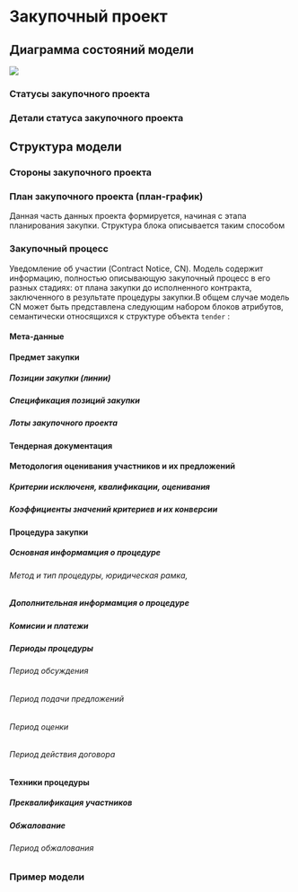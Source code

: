 # Закупочный проект

## Диаграмма состояний модели 
![](https://www.planttext.com/api/plantuml/png/fLDBRi8m4Dtx55vNoWMwYDYogLYmArrOZgaiEOOcJgkgGWeWLTrnXjw0eaP4KE0Aunjr0d4-_QYLM6NotioR6Vkv4niMcIHKX5nVt53FfsF5j9RwbbvIEDWKzf31niwedMAuXdTOmcwWCJxOERp15dBOuD-gm6dlYbJrJai4gFHZ-a3tkkq2nesy5x_dmsixdpFDXJfso647kNt6xzBEO6zJMao9uGSkW1Hi2w2n4Icd-szVSaho_BEQrbtF7P_WrHbHZawV2ANb3TubJCcXvCp8aNOmuaReG4HuSeYrSZo_ILMnvxC75WNVq4J72USYZeU9GiObURuCnqg4GXlNkQQ-rBGplRzvFYeG8yZ4xUsGUdDSiQeJGOsEqU6IgSTkWvoKAis-BQKcqM-SJidpaJOH7drVHA7Kx2Jfd5cy77JGydYbAVefipCxjGjIluSrieqSvpHI6J77ztP0U0ixkwW4tDAbmWg9rBuK3Y6Lbr0ni_DZULPo7Lm0t_Wd.png)
### Статусы закупочного проекта
[](/schema/codelists/tenderStatuses.csv)
### Детали статуса закупочного проекта
[](/schema/codelists/tenderStatusDetails.csv)
## Структура модели 
### Стороны закупочного проекта
[](/schema/data-models/CP/parties.schema.json)
### План закупочного проекта (план-график)
Данная часть данных проекта формируется, начиная с этапа планирования закупки. Структура блока описывается таким способом
[](/schema/data-models/CP/planning.schema.json)
### Закупочный процесс
Уведомление об участии (Contract Notice, CN). Модель содержит информацию, полностью описывающую закупочный процесс в его разных стадиях: от плана закупки до исполненного контракта, заключенного в результате процедуры закупки.В общем случае модель CN может быть представлена следующим набором блоков атрибутов, семантически относящихся к структуре объекта `tender` :  
#### Мета-данные 
[](/schema/data-models/CP/tender.schema.json/$defs/tenderMeta)
#### Предмет закупки
##### Позиции закупки (линии)
[](/schema/data-models/CP/tender.items[].schema.json)
##### Спецификация позиций закупки
[](/schema/data-models/CP/tender.targets[].schema.json)
##### Лоты закупочного проекта
[](/schema/data-models/CP/tender.lots[].schema.json)
#### Тендерная документация
[](/schema/data-models/CP/tender.documents[].schema.json)
#### Методология оценивания участников и их предложений
##### Критерии исключеня, квалификации, оценивания
[](/schema/data-models/CP/tender.criteria[].schema.json)
##### Коэффициенты значений критериев и их конверсии
[](/schema/data-models/CP/tender.conversions[].schema.json)
#### Процедура закупки
##### Основная информамция о процедуре  

###### Метод и тип процедуры, юридическая рамка, 
##### Дополнительная информамция о процедуре
##### Комисии и платежи
##### Периоды процедуры
###### Период обсуждения
###### Период подачи предложений
###### Период оценки
###### Период действия договора 
#### Техники процедуры
##### Преквалификация участников
##### Обжалование 
###### Период обжалования
### Пример модели 
